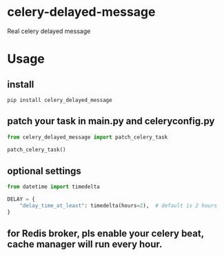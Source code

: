 # celery-delayed-message
Real celery delayed message 

# Usage
## install
```shell
pip install celery_delayed_message
```
## patch your task in main.py and celeryconfig.py
```python
from celery_delayed_message import patch_celery_task

patch_celery_task()
```
## optional settings
```python
from datetime import timedelta

DELAY = {
    "delay_time_at_least": timedelta(hours=2),  # default is 2 hours
}
```
## for Redis broker, pls enable your celery beat, cache manager will run every hour.
